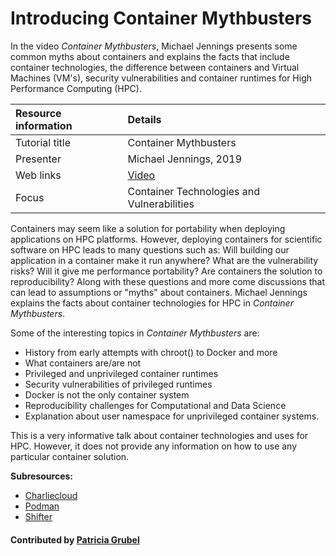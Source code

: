 

# Introducing Container Mythbusters

In the video *Container Mythbusters*, Michael Jennings presents some common
myths about containers and explains the facts that include container
technologies, the difference between containers and Virtual Machines (VM's),
security vulnerabilities and container runtimes for High Performance Computing
(HPC).

Resource information | Details 
:--- | :--- 
Tutorial title  | Container Mythbusters 
Presenter | Michael Jennings, 2019
Web links | [Video](https://www.youtube.com/watch?v=FFyXdgWXD3A&feature=youtu.be)
Focus | Container Technologies and Vulnerabilities

Containers may seem like a solution for portability when deploying applications
on HPC platforms. However, deploying containers
for scientific software on HPC leads to many questions such as: Will building
our application in a container make it run anywhere?  What are the
vulnerability risks? Will it give me performance portability? Are containers
the solution to reproducibility?  Along with these questions and more come
discussions that can lead to assumptions or "myths" about containers.  Michael
Jennings explains the facts about container technologies for HPC in *Container
Mythbusters*.

Some of the interesting topics in *Container Mythbusters* are:

 - History from early attempts with chroot() to Docker and more
 - What containers are/are not
 - Privileged and unprivileged container runtimes
 - Security vulnerabilities of privileged runtimes
 - Docker is not the only container system
 - Reproducibility challenges for Computational and Data Science
 - Explanation about user namespace for unprivileged container systems.
 
 
This is a very informative talk about container technologies and uses for HPC.
However, it does not provide any information on how to use any particular
container solution.

**Subresources:**
- [Charliecloud](https://hpc.github.io/charliecloud/)
- [Podman](https://podman.io/)
- [Shifter](https://www.nersc.gov/research-and-development/user-defined-images/)

#### Contributed by [Patricia  Grubel](https://github.com/pagrubel)

<!---
Publish: 
Categories: Development, Reliability, Performance
Topics: Release and Deployment, Performance Portability, Reproducibility 
Level: 
Prerequisites: defaults
Aggregate: none
Review: LA-UR-19-30997
--->